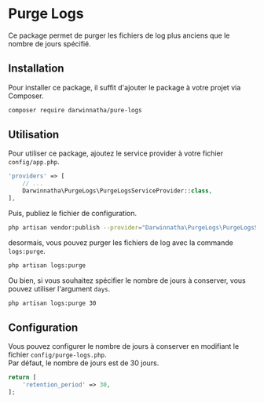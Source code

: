 # Purge Logs

Ce package permet de purger les fichiers de log plus anciens que le nombre de jours spécifié.

## Installation

Pour installer ce package, il suffit d'ajouter le package à votre projet via Composer.

```bash
composer require darwinnatha/pure-logs
```

## Utilisation

Pour utiliser ce package, ajoutez le service provider à votre fichier `config/app.php`.

```php
'providers' => [
    // ...
    Darwinnatha\PurgeLogs\PurgeLogsServiceProvider::class,
],
```

Puis, publiez le fichier de configuration.

```bash
php artisan vendor:publish --provider="Darwinnatha\PurgeLogs\PurgeLogsServiceProvider"
```

desormais, vous pouvez purger les fichiers de log avec la commande `logs:purge`.

```bash
php artisan logs:purge
```

Ou bien, si vous souhaitez spécifier le nombre de jours à conserver, vous pouvez utiliser l'argument `days`.

```bash
php artisan logs:purge 30
```

## Configuration

Vous pouvez configurer le nombre de jours à conserver en modifiant le fichier `config/purge-logs.php`.      
Par défaut, le nombre de jours est de 30 jours.

```php
return [
    'retention_period' => 30,
];
```